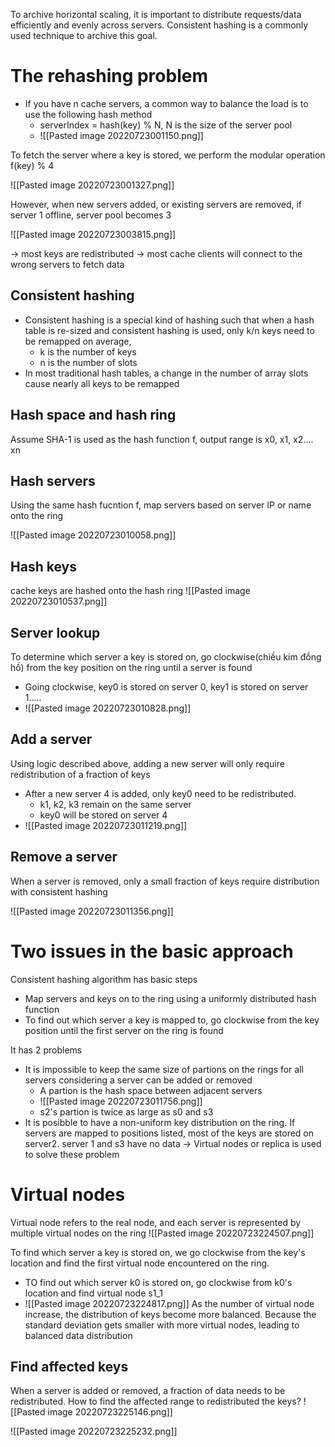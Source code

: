 To archive horizontal scaling, it is important to distribute requests/data efficiently and evenly across servers. Consistent hashing is a commonly used technique to archive this goal. 

# The rehashing problem
- If you have n cache servers, a common way to balance the load is to use the following hash method
	- serverIndex = hash(key) % N, N is the size of the server pool
	- ![[Pasted image 20220723001150.png]]

To fetch the server where a key is stored, we perform the modular operation f(key) % 4

![[Pasted image 20220723001327.png]]

However, when new servers added, or existing servers are removed,
	if server 1 offline, server pool becomes 3

![[Pasted image 20220723003815.png]]

-> most keys are redistributed -> most cache clients will connect to the wrong servers to fetch data


## Consistent hashing
- Consistent hashing is a special kind of hashing such that when a hash table is re-sized and consistent hashing is used, only k/n keys need to be remapped on average, 
	- k is the number of keys
	- n is the number of slots
- In most traditional hash tables, a change in the number of array slots cause nearly all keys to be remapped

## Hash space and hash ring
Assume SHA-1 is used as the hash function f, output range is x0, x1, x2.... xn

## Hash servers
Using the same hash fucntion f, map servers based on server IP or name onto the ring

![[Pasted image 20220723010058.png]]

## Hash keys
cache keys are hashed onto the hash ring
![[Pasted image 20220723010537.png]]

## Server lookup
To determine which server a key is stored on, go clockwise(chiều kim đồng hồ) from the key position on the ring until a server is found
- Going clockwise, key0 is stored on server 0, key1 is stored on server 1.....
- ![[Pasted image 20220723010828.png]]

## Add a server
Using logic described above, adding a new server will only require redistribution of a fraction of keys
- After a new server 4 is added, only key0 need to be redistributed.
	- k1, k2, k3 remain on the same server
	- key0 will be stored on server 4
- ![[Pasted image 20220723011219.png]]

## Remove a server
When a server is removed, only a small fraction of keys require distribution with consistent hashing

![[Pasted image 20220723011356.png]]


# Two issues in the basic approach
Consistent hashing algorithm has basic steps
- Map servers and keys on to the ring using a uniformly distributed hash function
- To find out which server a key is mapped to, go clockwise from the key position until the first server on the ring is found

It has 2 problems
- It is impossible to keep the same size of partions on the rings for all servers considering a server can be added or removed
	- A partion is the hash space between adjacent servers
	- ![[Pasted image 20220723011756.png]]
	- s2's partion is twice as large as s0 and s3
- It is posibble to have a non-uniform key distribution on the ring. If servers are mapped to positions listed, most of the keys are stored on server2. server 1 and s3 have no data
-> Virtual nodes or replica is used to solve these problem

# Virtual nodes
Virtual node refers to the real node, and each server is represented by multiple virtual nodes on the ring
![[Pasted image 20220723224507.png]]

To find which server a key is stored on, we go clockwise from the key's location and find the first virtual node encountered on the ring.
- TO find out which server k0 is stored on, go clockwise from k0's location and find virtual node s1_1
-  ![[Pasted image 20220723224817.png]]
As the number of virtual node increase, the distribution of keys become more balanced. Because the standard deviation gets smaller with more virtual nodes, leading to balanced data distribution

## Find affected keys
When a server is added or removed, a fraction of data needs to be redistributed. How to find the affected range to redistributed the keys?
![[Pasted image 20220723225146.png]]

![[Pasted image 20220723225232.png]]